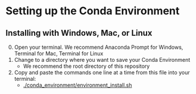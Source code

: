 # Setting up the Conda Environment

## Installing with Windows, Mac, or Linux 
0. Open your terminal. We recommend Anaconda Prompt for Windows, Terminal for Mac, Terminal for Linux
1. Change to a directory where you want to save your Conda Environment
    - We recommend the root directory of this repository
2. Copy and paste the commands one line at a time from this file into your terminal: 
    - [./conda_environment/environment_install.sh](./conda_environment/environment_install.sh)